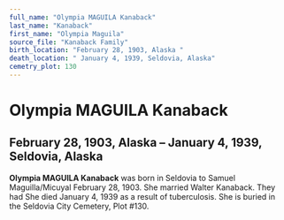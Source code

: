 ```yaml
---
full_name: "Olympia MAGUILA Kanaback"
last_name: "Kanaback"
first_name: "Olympia Maguila"
source_file: "Kanaback Family"
birth_location: "February 28, 1903, Alaska "
death_location: " January 4, 1939, Seldovia, Alaska"
cemetry_plot: 130
---
```

# Olympia MAGUILA Kanaback

## February 28, 1903, Alaska – January 4, 1939, Seldovia, Alaska

**Olympia MAGUILA Kanaback** was born in Seldovia to Samuel
Maguilla/Micuyal February 28, 1903. She married Walter Kanaback. They
had She died January 4, 1939 as a result of tuberculosis. She is buried
in the Seldovia City Cemetery, Plot \#130.

